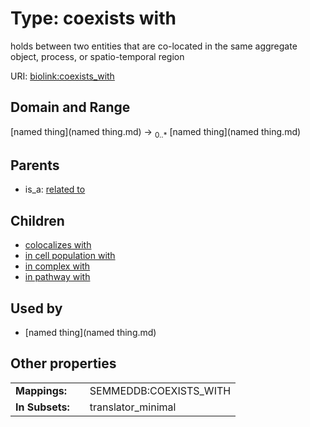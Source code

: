 
# Type: coexists with


holds between two entities that are co-located in the same aggregate object, process, or spatio-temporal region

URI: [biolink:coexists_with](https://w3id.org/biolink/vocab/coexists_with)


## Domain and Range

[named thing](named thing.md) ->  <sub>0..*</sub> [named thing](named thing.md)

## Parents

 *  is_a: [related to](related_to.md)

## Children

 *  [colocalizes with](colocalizes_with.md)
 *  [in cell population with](in_cell_population_with.md)
 *  [in complex with](in_complex_with.md)
 *  [in pathway with](in_pathway_with.md)

## Used by

 * [named thing](named thing.md)

## Other properties

|  |  |  |
| --- | --- | --- |
| **Mappings:** | | SEMMEDDB:COEXISTS_WITH |
| **In Subsets:** | | translator_minimal |

